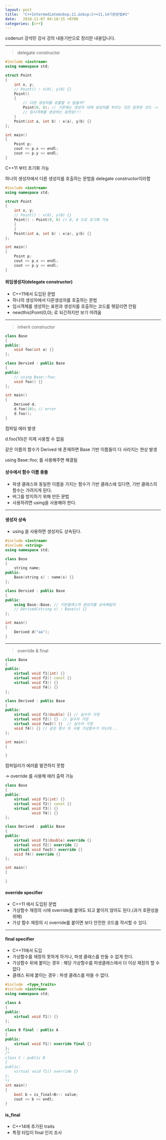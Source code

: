 ```yaml
---
layout: post
title:  "C++Intermediate&nbsp;11.&nbsp;C++11,14기본문법#3"
date:   2018-11-07 04:18:15 +0700
categories: [c++]
---
```


codenuri 강석민 강사 강의 내용기반으로 정리한 내용입니다.

---

> delegate constructor

```cpp
#include <iostream>
using namespace std;

struct Point
{
    int x, y;
    // Point() : x(0), y(0) {}
    Point()
    {
        // 다른 생성자를 호출할 수 없을까?
        Point(0, 0); // 기존에는 생성자 내에 생성자를 부르는 것은 잘못된 코드 -> 컴파일 시 error 가 없지만 실행 시 쓰레기 값이 들어가 있음
        // 임시객체를 생성하는 표현임!!!
    }
    Point(int a, int b) : x(a), y(b) {}
};

int main()
{
    Point p;
    cout << p.x << endl;
    cout << p.y << endl;
}
```
C++11 부터 초기화 가능

하나의 생성자에서 다른 생성자를 호출하는 문법을 delegate constructor이라함

```cpp
#include <iostream>
using namespace std;

struct Point
{
    int x, y;
    // Point() : x(0), y(0) {}
    Point() : Point(0, 0) // 0, 0 으로 초기화 가능
    {
    }
    Point(int a, int b) : x(a), y(b) {}
};

int main()
{
    Point p;
    cout << p.x << endl;
    cout << p.y << endl;
}
```

#### 위임생성자(delegate constructor)
- C++11에서 도입된 문법
- 하나의 생성자에서 다른생성자를 호출하는 문법
- 임시객체를 생성하는 표현과 생성자를 호출하는 코드를 헷갈리면 안됨
- new(this)Point(0,0); 로 되긴하지만 보기 어려움

---

> inherit constructor

``` cpp
class Base
{
public:
    void foo(int a) {}
};

class Dervied : public Base
{
public:
    // using Base::foo;
    void foo() {}
};

int main()
{
    Derived d;
    d.foo(10); // error
    d.foo();
}
```

컴파일 에러 발생

d.foo(10)은 이제 사용할 수 없음

같은 이름의 함수가 Derived 에 존재하면 Base 기반 이름들이 다 사라지는 현상 발생

using Base::foo; 를 사용해주면 해결됨

#### 상수에서 함수 이름 충돌
- 파생 클래스와 동일한 이름을 가지는 함수가 기반 클래스에 있다면, 기반 클래스의 함수는 가려지게 된다.
- 버그를 방지하기 위해 만든 문법
- 사용하려면 using을 사용해야 한다.

---

#### 생성자 상속
- using 을 사용하면 생성자도 상속된다.

``` cpp
#include <iostream>
#include <string>
using namespace std;

class Base
{
    string name;
public:
    Base(string s) : name(s) {}
};

class Dervied : public Base
{
public:
    using Base::Base; // 기반클래스의 생성자를 상속해달라
    // Derived(string s) : Base(s) {}
};

int main()
{
    Derived d("aa");
}
```

---

> override & final

``` cpp
class Base
{
public:
    virtual void f1(int) {}
    virtual void f2() const {}
    virtual void f3() {}
            void f4() {}
};

class Derived : public Base
{
public:
    virtual void f1(double) {} // 실수라 가정
    virtual void f2() {}  // 실수라 가정
    virtual void foo3() {}  // 실수라 가정
    void f4() {} // 같은 함수 또 사용 가상함수가 아닌데...
};

int main()
{

}
```

컴파일러가 에러를 발견하지 못함

-> override 를 사용해 에러 출력 가능

``` cpp
class Base
{
public:
    virtual void f1(int) {}
    virtual void f2() const {}
    virtual void f3() {}
            void f4() {}
};

class Derived : public Base
{
public:
    virtual void f1(double) override {}
    virtual void f2() override {} 
    virtual void foo3() override {}
    void f4() override {}
};

int main()
{

}
```

#### override specifier
- C++11 에서 도입된 문법
- 가상함수 재정의 시에 override를 붙여도 되고 붙이지 않아도 된다.(과거 호환성을 위해)
- 가상 함수 재정의 시 override를 붙이면 보다 안전한 코드를 작서할 수 있다.

---

#### final specifier
- C++11에서 도입
- 가상함수를 재정의 못하게 하거나, 파생 클래스를 만들 수 없게 한다.
- 가상함수 뒤에 붙이는 경우 : 해당 가상함수를 파생클래스에서 더 이상 재정의 할 수 없다
- 클래스 뒤에 붙이는 경우 : 파생 클래스를 마들 수 없다.

``` cpp
#include  <type_traits>
#include <iostream>
using namespace std;

class A
{
public:
    virtual void f1() {}
};

class B final : public A
{
public:
    virtual void f1() override final {}
};
/*
class C : public B
{
public:
    virtual void f1() override {}
};
*/
int main()
{
    bool b = is_final<B>:: value;
    cout << b << endl;
}
```

#### is_final
- C++14에 추가된 traits
- 특정 타입이 final 인지 조사
